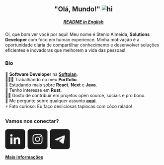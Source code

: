 <h2 align="center"><strong>"Olá, Mundo!"</strong> <img src="https://user-images.githubusercontent.com/1303154/88677602-1635ba80-d120-11ea-84d8-d263ba5fc3c0.gif" width="24px" alt="hi"></h2>

<a href="./README.en.md"><h5 align="center"><strong>README in English</strong></h5></a>

Oi, que bom ver você por aqui! Meu nome é Stenio Almeida, **Solutions Developer** com foco em human experience. Minha motivação é a oportunidade diária de compartilhar conhecimento e desenvolver soluções eficientes e inovadoras que melhorem a vida das pessoas!

### **Bio**

💼 **Software Developer** na [**Softplan**][softplan].<br>
👨🏻‍💻 Trabalhando no meu **Portfolio**.<br>
🌱 Estudando mais sobre **React**, **Next** e **Java**.<br/>
🧐 Tenho interesse em **Rust**.<br/>
🤝🏼 Gosto de contribuir em projetos open source, sociais e pro bono.<br/>
💬 Me pergunte sobre qualquer assunto [**aqui**][telegram].<br/>
⚡ Fato curioso: Eu faço desliciosas tapiocas com côco ralado!

### **Vamos nos conectar?**

[<img src="./etc/assets/social-linkedin.svg" alt="Linkedin" />][linkedin]&nbsp;
[<img src="./etc/assets/social-instagram.svg" alt="Instagram" />][instagram]&nbsp;
[<img src="./etc/assets/social-telegram.svg" alt="Telegram" />][telegram]

[**Mais informações**]()

<!-- links -->

[linkedin]: https://linkedin.com/in/stenioas/
[instagram]: https://instagram.com/stenioas/
[telegram]: https://t.me/stenioas/
[gmail]: mailto:stenioas@gmail.com
[softplan]: https://softplan.com.br/
[lang-english]: ./README.en.md
